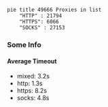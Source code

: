 
```mermaid
pie title 49666 Proxies in list
    "HTTP" : 21794
    "HTTPS": 6066
    "SOCKS" : 27153
```

### Some Info
#### Average Timeout

- mixed: 3.2s
- http: 1.3s
- https: 8.2s
- socks: 4.8s